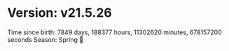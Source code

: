 # Version: v21.5.26
Time since birth: 7849 days, 188377 hours, 11302620 minutes, 678157200 seconds
Season: Spring 🌸
